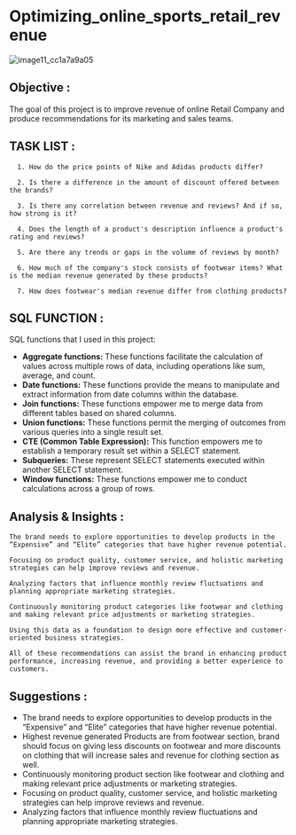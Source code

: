 # Optimizing_online_sports_retail_revenue

![image11_cc1a7a9a05](https://github.com/TQ05X78/Optimizing_online_sports_retail_revenue/assets/66067511/c9d5109b-503a-4d65-9c14-0ecb8b26e421)


## Objective :
The goal of this project is to improve revenue of online Retail Company and produce recommendations for its marketing and sales teams.


## TASK LIST :

      1. How do the price points of Nike and Adidas products differ?
     
      2. Is there a difference in the amount of discount offered between the brands?
     
      3. Is there any correlation between revenue and reviews? And if so, how strong is it?
     
      4. Does the length of a product's description influence a product's rating and reviews?
     
      5. Are there any trends or gaps in the volume of reviews by month?
     
      6. How much of the company's stock consists of footwear items? What is the median revenue generated by these products?
     
      7. How does footwear's median revenue differ from clothing products?


## SQL FUNCTION :
SQL functions that I used in this project:

* **Aggregate functions:** These functions facilitate the calculation of values across multiple rows of data, including operations like sum, average, and count.
* **Date functions:** These functions provide the means to manipulate and extract information from date columns within the database.
* **Join functions:** These functions empower me to merge data from different tables based on shared columns.
* **Union functions:** These functions permit the merging of outcomes from various queries into a single result set.
* **CTE (Common Table Expression):** This function empowers me to establish a temporary result set within a SELECT statement.
* **Subqueries:** These represent SELECT statements executed within another SELECT statement.
* **Window functions:** These functions empower me to conduct calculations across a group of rows.    


## Analysis & Insights :

    The brand needs to explore opportunities to develop products in the “Expensive” and “Elite” categories that have higher revenue potential.
    
    Focusing on product quality, customer service, and holistic marketing strategies can help improve reviews and revenue.
     
    Analyzing factors that influence monthly review fluctuations and planning appropriate marketing strategies.
     
    Continuously monitoring product categories like footwear and clothing and making relevant price adjustments or marketing strategies.
     
    Using this data as a foundation to design more effective and customer-oriented business strategies.
     
    All of these recommendations can assist the brand in enhancing product performance, increasing revenue, and providing a better experience to customers.



## Suggestions :

* The brand needs to explore opportunities to develop products in the “Expensive” and “Elite” categories that have higher revenue potential.
* Highest revenue generated Products are from footwear section, brand should focus on giving less discounts on footwear and more discounts on clothing that will increase sales and revenue for clothing section as well.
* Continuously monitoring product section like footwear and clothing and making relevant price adjustments or marketing strategies.
* Focusing on product quality, customer service, and holistic marketing strategies can help improve reviews and revenue.
* Analyzing factors that influence monthly review fluctuations and planning appropriate marketing strategies.
  



